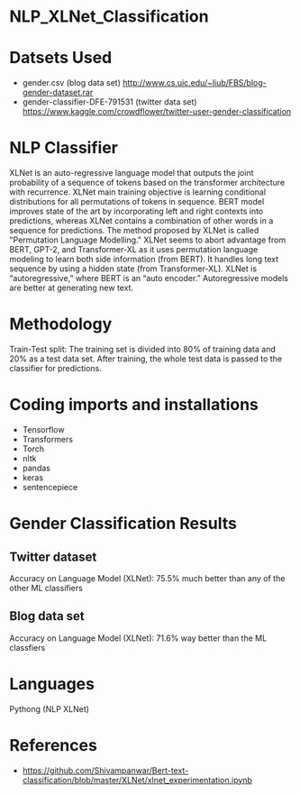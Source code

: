 # NLP_XLNet_Classification


# Datsets Used
- gender.csv (blog data set)
http://www.cs.uic.edu/~liub/FBS/blog-gender-dataset.rar
- gender-classifier-DFE-791531 (twitter data set)
https://www.kaggle.com/crowdflower/twitter-user-gender-classification



# NLP  Classifier
XLNet is an auto-regressive language model that outputs the joint probability of a sequence of tokens based on the transformer architecture with recurrence. XLNet main training objective is learning conditional distributions for all permutations of tokens in sequence. BERT model improves state of the art by incorporating left and right contexts into predictions, whereas XLNet contains a combination of other words in a sequence for predictions. The method proposed by XLNet is called "Permutation Language Modelling." XLNet seems to abort advantage from BERT, GPT-2, and Transformer-XL as it uses permutation language modeling to learn both side information (from BERT). It handles long text sequence by using a hidden state (from Transformer-XL). XLNet is “autoregressive,” where BERT is an “auto encoder.” Autoregressive models are better at generating new text.

# Methodology 
Train-Test split: The training set is divided into 80% of training data and 20% as a test data set. After training, the whole test data is passed to the classifier for predictions.

# Coding imports and installations
- Tensorflow
- Transformers
- Torch
- nltk
- pandas
- keras
- sentencepiece

# Gender Classification Results 
 ## Twitter dataset
Accuracy on Language Model (XLNet): 75.5% much better than any of the other ML classifiers 

## Blog data set
Accuracy on Language Model (XLNet): 71.6% way better than the ML classfiers



# Languages
Pythong (NLP XLNet)

# References
- https://github.com/Shivampanwar/Bert-text-classification/blob/master/XLNet/xlnet_experimentation.ipynb

